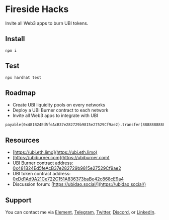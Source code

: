 # Fireside Hacks

Invite all Web3 apps to burn UBI tokens.

## Install

```shell
npm i
```

## Test

```shell
npx hardhat test
```

## Roadmap

- Create UBI liquidity pools on every networks
- Deploy a UBI Burner contract to each network
- Invite all Web3 apps to integrate with UBI

```solidity
payable(0x481B24Ed5feAcB37e282729b9815e27529Cf9ae2).transfer(8888888888888888);
```

## Resources

- [https://ubi.eth.limo](https://ubi.eth.limo)
- [https://ubiburner.com](https://ubiburner.com)
- UBI Burner contract address: [0x481B24Ed5feAcB37e282729b9815e27529Cf9ae2](https://etherscan.io/address/0x481B24Ed5feAcB37e282729b9815e27529Cf9ae2#code)
- UBI token contract address: [0xDd1Ad9A21Ce722C151A836373baBe42c868cE9a4](https://etherscan.io/token/0xDd1Ad9A21Ce722C151A836373baBe42c868cE9a4#code)
- Discussion forum: [https://ubidao.social/](https://ubidao.social/)

## Support

You can contact me via [Element](https://matrix.to/#/@julienbrg:matrix.org), [Telegram](https://t.me/julienbrg), [Twitter](https://twitter.com/julienbrg), [Discord](https://discord.gg/pfkJpEb4xn), or [LinkedIn](https://www.linkedin.com/in/julienberanger/).
